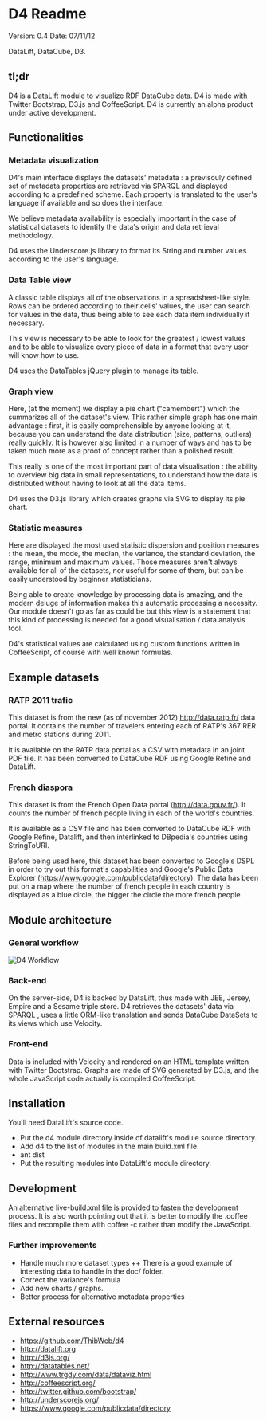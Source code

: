 # D4 Readme #

Version: 0.4
Date: 07/11/12

DataLift, DataCube, D3.

## tl;dr ##

D4 is a DataLift module to visualize RDF DataCube data.
D4 is made with Twitter Bootstrap, D3.js and CoffeeScript.
D4 is currently an alpha product under active development.

## Functionalities ##

### Metadata visualization ###

D4's main interface displays the datasets' metadata : a previsouly defined set of metadata properties are retrieved via SPARQL and displayed according to a predefined scheme. Each property is translated to the user's language if available and so does the interface.

We believe metadata availability is especially important in the case of statistical datasets to identify the data's origin and data retrieval methodology.

D4 uses the Underscore.js library to format its String and number values according to the user's language.

### Data Table view ###

A classic table displays all of the observations in a spreadsheet-like style. Rows can be ordered according to their cells' values, the user can search for values in the data, thus being able to see each data item individually if necessary.

This view is necessary to be able to look for the greatest / lowest values and to be able to visualize every piece of data in a format that every user will know how to use.

D4 uses the DataTables jQuery plugin to manage its table.

### Graph view ###

Here, (at the moment) we display a pie chart ("camembert") which the summarizes all of the dataset's view. This rather simple graph has one main advantage : first, it is easily comprehensible by anyone looking at it, because you can understand the data distribution (size, patterns, outliers) really quickly. It is however also limited in a number of ways and has to be taken much more as a proof of concept rather than a polished result.

This really is one of the most important part of data visualisation : the ability to overview big data in small representations, to understand how the data is distributed without having to look at all the data items.

D4 uses the D3.js library which creates graphs via SVG to display its pie chart.

### Statistic measures ###

Here are displayed the most used statistic dispersion and position measures : the mean, the mode, the median, the variance, the standard deviation, the range, minimum and maximum values. Those measures aren't always available for all of the datasets, nor useful for some of them, but can be easily understood by beginner statisticians.

Being able to create knowledge by processing data is amazing, and the modern deluge of information makes this automatic processing a necessity. Our module doesn't go as far as could be but this view is a statement that this kind of processing is needed for a good visualisation / data analysis tool.

D4's statistical values are calculated using custom functions written in CoffeeScript, of course with well known formulas.

## Example datasets ##

### RATP 2011 trafic ###

This dataset is from the new (as of november 2012) http://data.ratp.fr/ data portal. It contains the number of travelers entering each of RATP's 367 RER and metro stations during 2011.

It is available on the RATP data portal as a CSV with metadata in an joint PDF file. It has been converted to DataCube RDF using Google Refine and DataLift.

### French diaspora ###

This dataset is from the French Open Data portal (http://data.gouv.fr/). It counts the number of french people living in each of the world's countries.

It is available as a CSV file and has been converted to DataCube RDF with Google Refine, Datalift, and then interlinked to DBpedia's countries using StringToURI.

Before being used here, this dataset has been converted to Google's DSPL in order to try out this format's capabilities and Google's Public Data Explorer (https://www.google.com/publicdata/directory).
The data has been put on a map where the number of french people in each country is displayed as a blue circle, the bigger the circle the more french people.

## Module architecture ##

### General workflow ###

![D4 Workflow](http://i.imgur.com/f8I4K.jpg)

### Back-end ###

On the server-side, D4 is backed by DataLift, thus made with JEE, Jersey, Empire and a Sesame triple store. D4 retrieves the datasets' data via SPARQL , uses a little ORM-like translation and sends DataCube DataSets to its views which use Velocity.

### Front-end ###

Data is included with Velocity and rendered on an HTML template written with Twitter Bootstrap. Graphs are made of SVG generated by D3.js, and the whole JavaScript code actually is compiled CoffeeScript.

## Installation ##

You'll need DataLift's source code.

- Put the d4 module directory inside of datalift's module source directory.
- Add d4 to the list of modules in the main build.xml file.
- ant dist
- Put the resulting modules into DataLift's module directory.

## Development ##

An alternative live-build.xml file is provided to fasten the development process. It is also worth pointing out that it is better to modify the .coffee files and recompile them with coffee -c rather than modify the JavaScript.

### Further improvements ###

+ Handle much more dataset types
++ There is a good example of interesting data to handle in the doc/ folder.
+ Correct the variance's formula
+ Add new charts / graphs.
+ Better process for alternative metadata properties

<!--
### Flaws ###

- Overall too limited use
- At the moment the Datalift dependecy is quite useless
- Statistical datasets usually don't have an image depiction
- There is no actual processing of the dataset's structure definition
- It is quite rare for datasets to have that much metadata
- It is quite rare for that metadata to be translated
- Some predicates are duplicated, which is odd
- The metadata actually being processed is quite restrained
- Using any other metadata makes D4 crash
- The Java code structure is weird
- D4 / Sesame's relationship might need an ORM like AliBaba
- It's hard to tell whether a given dataset could use D4 or not
- It is weird to display multiple datasets in the same view
- Bad way to find out if a dataset is suitable for D4
- The main SPARQL query has to be strengthened
- Many data types (int, bool, etc) aren't supported
- Too many JavaScript dependencies
- CoffeeScript is of no use here
- Too much DOM manipulation, in a sad way
- JS / Coffee isn't properly ordered
- Statistical indexes layout sucks
- -->

## External resources ##

* https://github.com/ThibWeb/d4
* http://datalift.org
* http://d3js.org/
* http://datatables.net/
* http://www.trgdy.com/data/dataviz.html
* http://coffeescript.org/
* http://twitter.github.com/bootstrap/
* http://underscorejs.org/
* https://www.google.com/publicdata/directory
